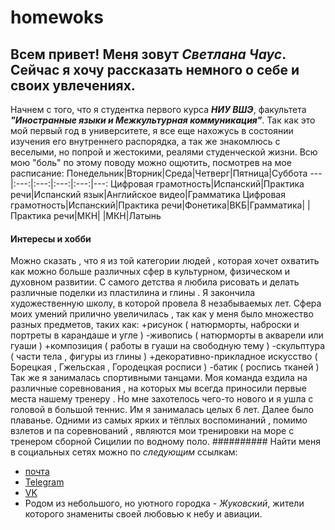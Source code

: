 # homewoks
## Всем привет! Меня зовут _Светлана Чаус_. Сейчас я хочу рассказать немного о себе и своих увлечениях.
Начнем с того, что я студентка первого курса _**НИУ ВШЭ**_, факультета _**"Иностранные языки и Межкультурная коммуникация"**_. Так как это мой первый год в университете, я все еще нахожусь в состоянии изучения его внутреннего распорядка, а так же знакомлюсь с веселыми, но попрой и жестокими, реалями студенческой жизни. Всю мою "боль" по этому поводу можно ощютить, посмотрев на мое расписание:
Понедельник|Вторник|Среда|Четверг|Пятница|Суббота
---|:---:|:---:|:---:|:---:|---:
Цифровая грамотность|Испанский|Практика речи|Испанский язык|Английское видео|Грамматика
Цифровая грамотность|Испанский|Практика речи|Фонетика|ВКБ|Грамматика|
 |Практика речи|МКН| |МКН|Латынь
 
#### Интересы и хобби
Можно сказать , что я из той категории людей , которая хочет охватить как можно больше различных сфер в культурном, физическом и духовном развитии. С самого детства я любила рисовать и делать различные поделки из пластилина и глины . Я закончила художественную школу, в которой провела 8 незабываемых лет. Сфера моих умений прилично увеличилась , так как у меня было множество разных предметов, таких как:
+рисунок ( натюрморты, наброски и портреты в карандаше и угле )
-живопись ( натюрморты в акварели или гуаши ) 
+композиция ( работы в гуаши на свободную тему ) 
-скульптура ( части тела , фигуры из глины )
+декоративно-прикладное искусство ( Борецкая , Гжельская , Городецкая росписи ) 
-батик ( роспись тканей ) 
Так же я занималась спортивными танцами. Моя команда ездила на различные соревнования , на которых мы всегда приносили первые места нашему тренеру . Но мне захотелось чего-то нового и я ушла с головой в большой теннис. Им я занималась целых 6 лет. Далее было плаванье. Одними из самых ярких и тёплых воспоминаний , помимо взлетов и па соревнований , являются мои тренировки на море с тренером сборной Сицилии по водному поло.
########## Найти меня в социальных сетях можно по _следующим_ ссылкам:
* [почта](mailto:mn.sichaus@edu.hse.ru)
* [Telegram](https://t.me/Chaus_S)
* [VK](https://vk.com/chaus069)
* Родом из небольшого, но уютного городка - _Жуковский_, жители которого знамениты своей любовью к небу и авиации.
